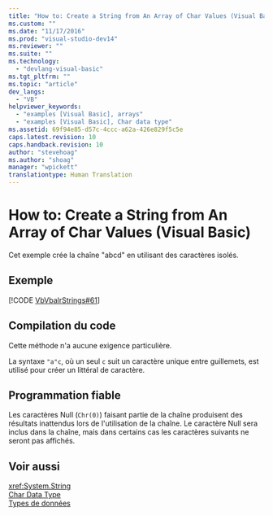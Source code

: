 ```yaml
---
title: "How to: Create a String from An Array of Char Values (Visual Basic) | Microsoft Docs"
ms.custom: ""
ms.date: "11/17/2016"
ms.prod: "visual-studio-dev14"
ms.reviewer: ""
ms.suite: ""
ms.technology: 
  - "devlang-visual-basic"
ms.tgt_pltfrm: ""
ms.topic: "article"
dev_langs: 
  - "VB"
helpviewer_keywords: 
  - "examples [Visual Basic], arrays"
  - "examples [Visual Basic], Char data type"
ms.assetid: 69f94e85-d57c-4ccc-a62a-426e829f5c5e
caps.latest.revision: 10
caps.handback.revision: 10
author: "stevehoag"
ms.author: "shoag"
manager: "wpickett"
translationtype: Human Translation
---
```

# How to: Create a String from An Array of Char Values (Visual Basic)
Cet exemple crée la chaîne "abcd" en utilisant des caractères isolés.  
  
## Exemple  
 [!CODE [VbVbalrStrings#61](../CodeSnippet/VS_Snippets_VBCSharp/VbVbalrStrings#61)]  
  
## Compilation du code  
 Cette méthode n'a aucune exigence particulière.  
  
 La syntaxe `"a"c`, où un seul `c` suit un caractère unique entre guillemets, est utilisé pour créer un littéral de caractère.  
  
## Programmation fiable  
 Les caractères Null \(`Chr(0)`\) faisant partie de la chaîne produisent des résultats inattendus lors de l'utilisation de la chaîne.  Le caractère Null sera inclus dans la chaîne, mais dans certains cas les caractères suivants ne seront pas affichés.  
  
## Voir aussi  
 <xref:System.String>   
 [Char Data Type](../../../../visual-basic/language-reference/data-types/char-data-type.md)   
 [Types de données](../../../../visual-basic/programming-guide/language-features/data-types/index.md)